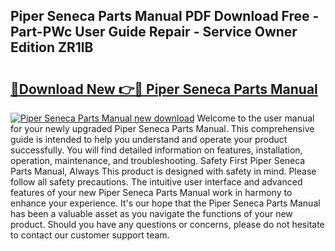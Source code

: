 ## Piper Seneca Parts Manual PDF Download Free - Part-PWc User Guide Repair - Service Owner Edition ZR1lB

# <h2><a href="http://bc75834.oget.top/?id=Piper+Seneca+Parts+Manual">🔗Download New 👉🔴 Piper Seneca Parts Manual</a></h2>

[![Piper Seneca Parts Manual new download](https://i.imgur.com/5g1atiW.png)](http://bc75834.oget.top/?id=Piper+Seneca+Parts+Manual)
Welcome to the user manual for your newly upgraded Piper Seneca Parts Manual. This comprehensive guide is intended to help you understand and operate your product successfully. You will find detailed information on features, installation, operation, maintenance, and troubleshooting. Safety First Piper Seneca Parts Manual, Always This product is designed with safety in mind. Please follow all safety precautions. The intuitive user interface and advanced features of your new Piper Seneca Parts Manual work in harmony to enhance your experience. It's our hope that the Piper Seneca Parts Manual has been a valuable asset as you navigate the functions of your new product. Should you have any questions or concerns, please do not hesitate to contact our customer support team.
